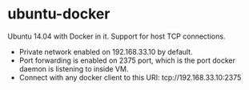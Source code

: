 # ubuntu-docker
Ubuntu 14.04 with Docker in it. Support for host TCP connections.

- Private network enabled on 192.168.33.10 by default.
- Port forwarding is enabled on 2375 port, which is the port docker daemon is listening to inside VM.
- Connect with any docker client to this URI: tcp://192.168.33.10:2375
